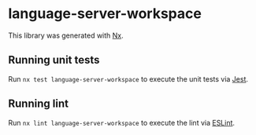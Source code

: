 # language-server-workspace

This library was generated with [Nx](https://nx.dev).

## Running unit tests

Run `nx test language-server-workspace` to execute the unit tests via [Jest](https://jestjs.io).

## Running lint

Run `nx lint language-server-workspace` to execute the lint via [ESLint](https://eslint.org/).
